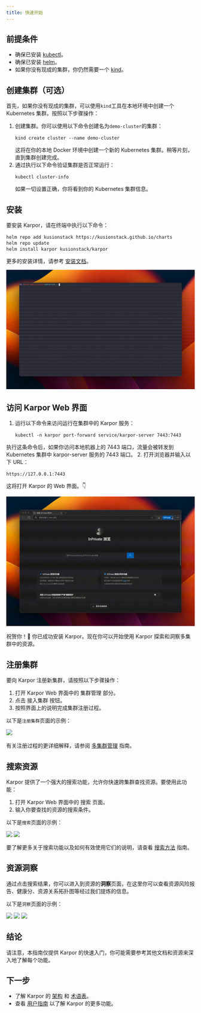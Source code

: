 ```yaml
---
title: 快速开始
---
```


## 前提条件

* 确保已安装 [kubectl](https://kubernetes.io/docs/tasks/tools/)。
* 确保已安装 [helm](https://helm.sh/docs/intro/install/)。
* 如果你没有现成的集群，你仍然需要一个 [kind](https://kind.sigs.k8s.io/docs/user/quick-start/#installation/)。

## 创建集群（可选）

首先，如果你没有现成的集群，可以使用`kind`工具在本地环境中创建一个 Kubernetes 集群。按照以下步骤操作：

1. 创建集群。你可以使用以下命令创建名为`demo-cluster`的集群：
   ```shell
   kind create cluster --name demo-cluster
   ```
   这将在你的本地 Docker 环境中创建一个新的 Kubernetes 集群。稍等片刻，直到集群创建完成。
2. 通过执行以下命令验证集群是否正常运行：
   ```shell
   kubectl cluster-info
   ```
   如果一切设置正确，你将看到你的 Kubernetes 集群信息。

## 安装

要安装 Karpor，请在终端中执行以下命令：

```shell
helm repo add kusionstack https://kusionstack.github.io/charts 
helm repo update
helm install karpor kusionstack/karpor
```

更多的安装详情，请参考 [安装文档](2-installation.md)。

![安装](./assets/2-installation/install.gif)

## 访问 Karpor Web 界面

1. 运行以下命令来访问运行在集群中的 Karpor 服务：
   ```shell
   kubectl -n karpor port-forward service/karpor-server 7443:7443
   ```
  执行这条命令后，如果你访问本地机器上的 7443 端口，流量会被转发到 Kubernetes 集群中 karpor-server 服务的 7443 端口。 
2. 打开浏览器并输入以下 URL：
   ```shell
   https://127.0.0.1:7443 
   ```
   这将打开 Karpor 的 Web 界面。👇

![在浏览器中打开](./assets/2-installation/open-in-browser.gif)

祝贺你！🎉 你已成功安装 Karpor。现在你可以开始使用 Karpor 探索和洞察多集群中的资源。

## 注册集群

要向 Karpor 注册新集群，请按照以下步骤操作：

1. 打开 Karpor Web 界面中的 <kbd>集群管理</kbd> 部分。
2. 点击 <kbd>接入集群</kbd> 按钮。
3. 按照界面上的说明完成集群注册过程。

以下是`注册集群`页面的示例：

![](/karpor/assets/cluster-mng/cluster-mng-register-new-cluster.png)

有关注册过程的更详细解释，请参阅 [多集群管理](../3-user-guide/1-multi-cluster-management.md) 指南。

## 搜索资源

Karpor 提供了一个强大的搜索功能，允许你快速跨集群查找资源。要使用此功能：

1. 打开 Karpor Web 界面中的 <kbd>搜索</kbd> 页面。
2. 输入你要查找的资源的搜索条件。

以下是`搜索`页面的示例：

![](/karpor/assets/search/search-auto-complete.png)
![](/karpor/assets/search/search-result.png)

要了解更多关于搜索功能以及如何有效使用它们的说明，请查看 [搜索方法](../5-references/3-search-methods.md) 指南。

## 资源洞察

通过点击搜索结果，你可以进入到资源的**洞察**页面，在这里你可以查看资源风险报告、健康分、资源关系拓扑图等经过我们提炼的信息。

以下是`洞察`页面的示例：

![](/karpor/assets/insight/insight-home.png)
![](/karpor/assets/insight/insight-single-issue.png)
![](/karpor/assets/insight/insight-topology.png)

## 结论

请注意，本指南仅提供 Karpor 的快速入门，你可能需要参考其他文档和资源来深入地了解每个功能。


## 下一步
- 了解 Karpor 的 [架构](../concepts/architecture) 和 [术语表](../concepts/glossary)。
- 查看 [用户指南](../user-guide/multi-cluster-management) 以了解 Karpor 的更多功能。

